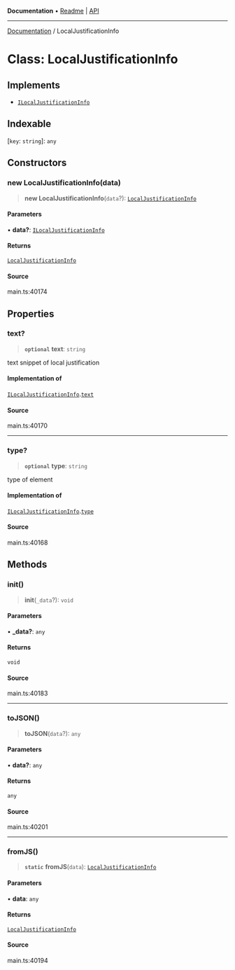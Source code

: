 **Documentation** • [Readme](../README.md) \| [API](../globals.md)

***

[Documentation](../README.md) / LocalJustificationInfo

# Class: LocalJustificationInfo

## Implements

- [`ILocalJustificationInfo`](../interfaces/ILocalJustificationInfo.md)

## Indexable

 \[`key`: `string`\]: `any`

## Constructors

### new LocalJustificationInfo(data)

> **new LocalJustificationInfo**(`data`?): [`LocalJustificationInfo`](LocalJustificationInfo.md)

#### Parameters

• **data?**: [`ILocalJustificationInfo`](../interfaces/ILocalJustificationInfo.md)

#### Returns

[`LocalJustificationInfo`](LocalJustificationInfo.md)

#### Source

main.ts:40174

## Properties

### text?

> **`optional`** **text**: `string`

text snippet of local justification

#### Implementation of

[`ILocalJustificationInfo`](../interfaces/ILocalJustificationInfo.md).[`text`](../interfaces/ILocalJustificationInfo.md#text)

#### Source

main.ts:40170

***

### type?

> **`optional`** **type**: `string`

type of element

#### Implementation of

[`ILocalJustificationInfo`](../interfaces/ILocalJustificationInfo.md).[`type`](../interfaces/ILocalJustificationInfo.md#type)

#### Source

main.ts:40168

## Methods

### init()

> **init**(`_data`?): `void`

#### Parameters

• **\_data?**: `any`

#### Returns

`void`

#### Source

main.ts:40183

***

### toJSON()

> **toJSON**(`data`?): `any`

#### Parameters

• **data?**: `any`

#### Returns

`any`

#### Source

main.ts:40201

***

### fromJS()

> **`static`** **fromJS**(`data`): [`LocalJustificationInfo`](LocalJustificationInfo.md)

#### Parameters

• **data**: `any`

#### Returns

[`LocalJustificationInfo`](LocalJustificationInfo.md)

#### Source

main.ts:40194
